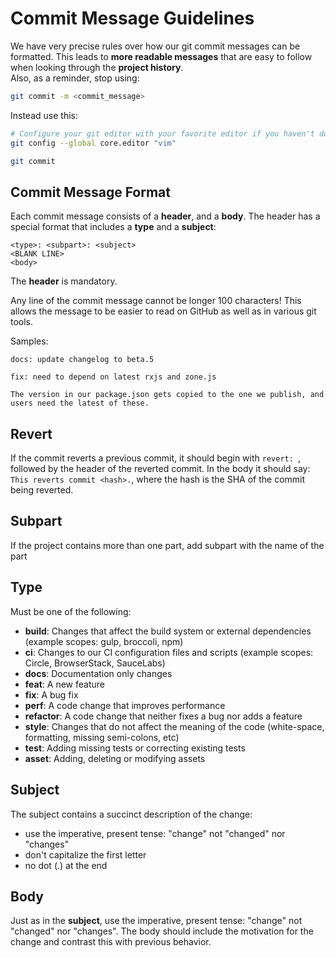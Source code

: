 # Commit Message Guidelines

We have very precise rules over how our git commit messages can be formatted. This leads to **more
readable messages** that are easy to follow when looking through the **project history**.  
Also, as a reminder, stop using:
```bash
git commit -m <commit_message>
```
Instead use this:
```bash
# Configure your git editor with your favorite editor if you haven't done it yet
git config --global core.editor "vim"

git commit
```

## Commit Message Format
Each commit message consists of a **header**, and a **body**.  The header has a special format that includes a **type** and a **subject**:

```
<type>: <subpart>: <subject>
<BLANK LINE>
<body>
```

The **header** is mandatory.

Any line of the commit message cannot be longer 100 characters! This allows the message to be easier
to read on GitHub as well as in various git tools.


Samples: 
```
docs: update changelog to beta.5
```
```
fix: need to depend on latest rxjs and zone.js

The version in our package.json gets copied to the one we publish, and users need the latest of these.
```

## Revert
If the commit reverts a previous commit, it should begin with `revert: `, followed by the header of the reverted commit. In the body it should say: `This reverts commit <hash>.`, where the hash is the SHA of the commit being reverted.

## Subpart

If the project contains more than one part, add subpart with the name of the part

## Type
Must be one of the following:

* **build**: Changes that affect the build system or external dependencies (example scopes: gulp, broccoli, npm)
* **ci**: Changes to our CI configuration files and scripts (example scopes: Circle, BrowserStack, SauceLabs)
* **docs**: Documentation only changes
* **feat**: A new feature
* **fix**: A bug fix
* **perf**: A code change that improves performance
* **refactor**: A code change that neither fixes a bug nor adds a feature
* **style**: Changes that do not affect the meaning of the code (white-space, formatting, missing semi-colons, etc)
* **test**: Adding missing tests or correcting existing tests
* **asset**: Adding, deleting or modifying assets

## Subject
The subject contains a succinct description of the change:

* use the imperative, present tense: "change" not "changed" nor "changes"
* don't capitalize the first letter
* no dot (.) at the end

## Body
Just as in the **subject**, use the imperative, present tense: "change" not "changed" nor "changes".
The body should include the motivation for the change and contrast this with previous behavior.
